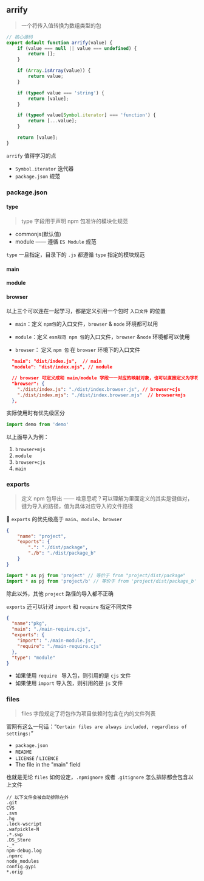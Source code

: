 ## arrify

> 一个将传入值转换为数组类型的包

```js
// 核心源码
export default function arrify(value) {
	if (value === null || value === undefined) {
		return [];
	}

	if (Array.isArray(value)) {
		return value;
	}

	if (typeof value === 'string') {
		return [value];
	}

	if (typeof value[Symbol.iterator] === 'function') {
		return [...value];
	}

	return [value];
}

```

`arrify` 值得学习的点

- `Symbol.iterator` 迭代器
- `package.json` 规范

### package.json

#### type

> type 字段用于声明 npm 包准许的模块化规范

- commonjs(默认值) 
- module —— 遵循 `ES Module` 规范

`type` 一旦指定，目录下的 `.js` 都遵循 `type` 指定的模块规范

#### main

#### module

#### browser

以上三个可以连在一起学习，都是定义引用一个包时 `入口文件` 的位置

- `main`：定义 `npm包`的入口文件，`browser` & `node` 环境都可以用
- `module`：定义 `esm规范 npm 包`的入口文件，`browser` &`node` 环境都可以使用

- `browser`： 定义 `npm 包` 在 `browser` 环境下的入口文件

```json
  "main": "dist/index.js",  // main 
  "module": "dist/index.mjs", // module

  // browser 可定义成和 main/module 字段一一对应的映射对象，也可以直接定义为字符串
  "browser": {
    "./dist/index.js": "./dist/index.browser.js", // browser+cjs
    "./dist/index.mjs": "./dist/index.browser.mjs"  // browser+mjs
  },
```

实际使用时有优先级区分

```js
import demo from 'demo'
```

以上面导入为例：

1. `browser+mjs`
2. `module`
3. `browser+cjs`
4. `main`

### exports

> 定义 npm 包导出 —— 啥意思呢？可以理解为里面定义的其实是键值对，键为导入的路径，值为具体对应导入的文件路径

:imp: `exports` 的优先级高于 `main`、`module`、`browser`

```json
{
    "name": "project",
    "exports": {
        ".": "./dist/package",
        "./b": "./dist/package_b"
    }
}
```

```js
import * as pj from 'project' // 等价于 from "project/dist/package"
import * as pj from 'project/b' // 等价于 from 'project/dist/package_b'
```

除此以外，其他 `project` 路径的导入都不正确

`exports` 还可以针对 `import` 和 `require` 指定不同文件

```json
{ 
  "name":"pkg",
  "main": "./main-require.cjs",
  "exports": {
    "import": "./main-module.js",
    "require": "./main-require.cjs"
  },
  "type": "module"
}
```

- 如果使用 `require ` 导入包，则引用的是 `cjs` 文件
- 如果使用 `import` 导入包，则引用的是 `js` 文件

### files

> files 字段规定了将包作为项目依赖时包含在内的文件列表

官网有这么一句话：“`Certain files are always included, regardless of settings:`”

- `package.json`
- `README`
- `LICENSE` / `LICENCE`
- The file in the "main" field

也就是无论 `files` 如何设定，`.npmignore` 或者 `.gitignore` 怎么排除都会包含以上文件

```text
// 以下文件会被自动排除在外
.git
CVS
.svn
.hg
.lock-wscript
.wafpickle-N
.*.swp
.DS_Store
._*
npm-debug.log
.npmrc
node_modules
config.gypi
*.orig
```





